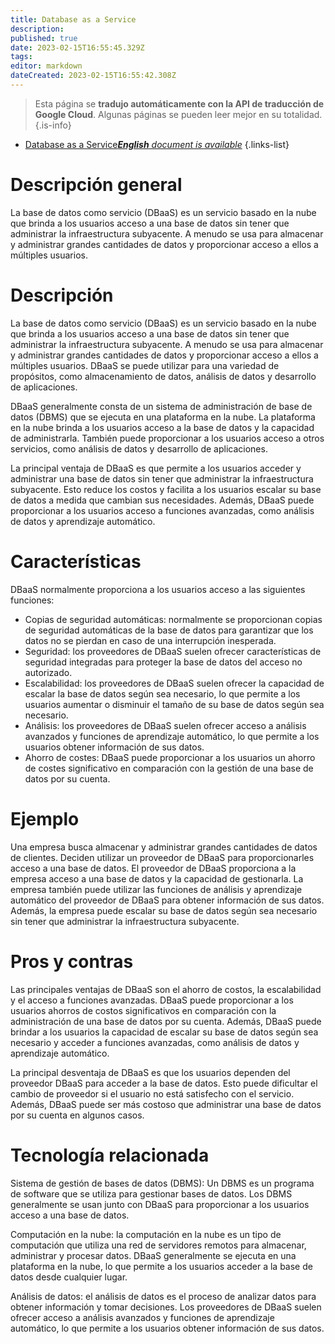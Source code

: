 ```yaml
---
title: Database as a Service
description: 
published: true
date: 2023-02-15T16:55:45.329Z
tags: 
editor: markdown
dateCreated: 2023-02-15T16:55:42.308Z
---
```


> Esta página se **tradujo automáticamente con la API de traducción de Google Cloud**.
Algunas páginas se pueden leer mejor en su totalidad.{.is-info}



- [Database as a Service***English** document is available*](/en/Knowledge-base/Dictionary/database-as-a-service)
{.links-list}


# Descripción general
La base de datos como servicio (DBaaS) es un servicio basado en la nube que brinda a los usuarios acceso a una base de datos sin tener que administrar la infraestructura subyacente. A menudo se usa para almacenar y administrar grandes cantidades de datos y proporcionar acceso a ellos a múltiples usuarios.

# Descripción
La base de datos como servicio (DBaaS) es un servicio basado en la nube que brinda a los usuarios acceso a una base de datos sin tener que administrar la infraestructura subyacente. A menudo se usa para almacenar y administrar grandes cantidades de datos y proporcionar acceso a ellos a múltiples usuarios. DBaaS se puede utilizar para una variedad de propósitos, como almacenamiento de datos, análisis de datos y desarrollo de aplicaciones.

DBaaS generalmente consta de un sistema de administración de base de datos (DBMS) que se ejecuta en una plataforma en la nube. La plataforma en la nube brinda a los usuarios acceso a la base de datos y la capacidad de administrarla. También puede proporcionar a los usuarios acceso a otros servicios, como análisis de datos y desarrollo de aplicaciones.

La principal ventaja de DBaaS es que permite a los usuarios acceder y administrar una base de datos sin tener que administrar la infraestructura subyacente. Esto reduce los costos y facilita a los usuarios escalar su base de datos a medida que cambian sus necesidades. Además, DBaaS puede proporcionar a los usuarios acceso a funciones avanzadas, como análisis de datos y aprendizaje automático.

# Características
DBaaS normalmente proporciona a los usuarios acceso a las siguientes funciones:

- Copias de seguridad automáticas: normalmente se proporcionan copias de seguridad automáticas de la base de datos para garantizar que los datos no se pierdan en caso de una interrupción inesperada.
- Seguridad: los proveedores de DBaaS suelen ofrecer características de seguridad integradas para proteger la base de datos del acceso no autorizado.
- Escalabilidad: los proveedores de DBaaS suelen ofrecer la capacidad de escalar la base de datos según sea necesario, lo que permite a los usuarios aumentar o disminuir el tamaño de su base de datos según sea necesario.
- Análisis: los proveedores de DBaaS suelen ofrecer acceso a análisis avanzados y funciones de aprendizaje automático, lo que permite a los usuarios obtener información de sus datos.
- Ahorro de costes: DBaaS puede proporcionar a los usuarios un ahorro de costes significativo en comparación con la gestión de una base de datos por su cuenta.

# Ejemplo
Una empresa busca almacenar y administrar grandes cantidades de datos de clientes. Deciden utilizar un proveedor de DBaaS para proporcionarles acceso a una base de datos. El proveedor de DBaaS proporciona a la empresa acceso a una base de datos y la capacidad de gestionarla. La empresa también puede utilizar las funciones de análisis y aprendizaje automático del proveedor de DBaaS para obtener información de sus datos. Además, la empresa puede escalar su base de datos según sea necesario sin tener que administrar la infraestructura subyacente.

# Pros y contras
Las principales ventajas de DBaaS son el ahorro de costos, la escalabilidad y el acceso a funciones avanzadas. DBaaS puede proporcionar a los usuarios ahorros de costos significativos en comparación con la administración de una base de datos por su cuenta. Además, DBaaS puede brindar a los usuarios la capacidad de escalar su base de datos según sea necesario y acceder a funciones avanzadas, como análisis de datos y aprendizaje automático.

La principal desventaja de DBaaS es que los usuarios dependen del proveedor DBaaS para acceder a la base de datos. Esto puede dificultar el cambio de proveedor si el usuario no está satisfecho con el servicio. Además, DBaaS puede ser más costoso que administrar una base de datos por su cuenta en algunos casos.

# Tecnología relacionada
Sistema de gestión de bases de datos (DBMS): Un DBMS es un programa de software que se utiliza para gestionar bases de datos. Los DBMS generalmente se usan junto con DBaaS para proporcionar a los usuarios acceso a una base de datos.

Computación en la nube: la computación en la nube es un tipo de computación que utiliza una red de servidores remotos para almacenar, administrar y procesar datos. DBaaS generalmente se ejecuta en una plataforma en la nube, lo que permite a los usuarios acceder a la base de datos desde cualquier lugar.

Análisis de datos: el análisis de datos es el proceso de analizar datos para obtener información y tomar decisiones. Los proveedores de DBaaS suelen ofrecer acceso a análisis avanzados y funciones de aprendizaje automático, lo que permite a los usuarios obtener información de sus datos.